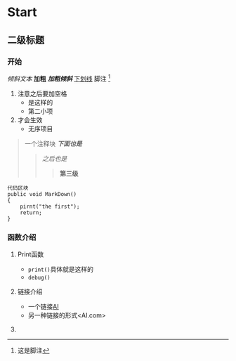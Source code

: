 
# Start
## 二级标题
### 开始 

*倾斜文本* 
**加粗**
***加粗倾斜***
<u>下划线</u>
脚注 [^1]

1. 注意之后要加空格
   * 是这样的
   * 第二小项
2. 才会生效
   * 无序项目
  
  > 一个注释块
  > ***下面也是***
  >>  *之后也是*
  > > > **第三级**

    代码区块
    public void MarkDown()
    {
        pirnt("the first");
        return;
    }

### 函数介绍
1. Print函数
   * `print()`具体就是这样的
   * `debug()`

2. 链接介绍
   * 一个链接[AI](http://AI.com)
    * 另一种链接的形式<AI.com>
<!-- 3. <img src ="D:\walllpaper\4fb347297f4dfd72b4de92e78f98d6e48922df618803e0cfd084ac460fb63fe4.jpg"></img> -->
3. 



[^1]:这是脚注